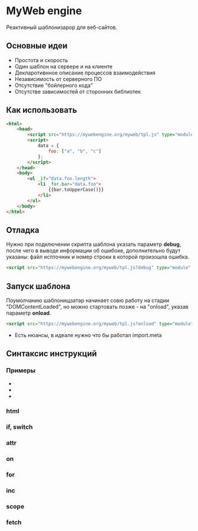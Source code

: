 # MyWeb engine
Реактивный шаблонизарор для веб-сайтов.

## Основные идеи
- Простота и скорость
- Один шаблон на сервере и на клиенте
- Декларотивнное описание процессов взаимодействия
- Независимость от серверного ПО
- Отсутствие "бойлерного кода"
- Отсутстве зависимостей от сторонних библиотек

## Как использовать
```html
<html>
	<head>
		<script src="https://mywebengine.org/myweb/tpl.js" type="module" async="async"></script>
		<script>
			data = {
				foo: ["a", "b", "c"]
			};
		</script>
	</head>
	<body>
		<ul _if="data.foo.length">
			<li _for.bar="data.foo">
				{{bar.toUpperCase()}}
			</li>
		</ul>
	</body>
</html>
```

## Отладка
Нужно при подключении скрипта шаблона указать параметр **debug**, 
после чего в выводе информации об ошибоке, дополнительно 
будут указаны: файл испточник и номер строки в которой произошла ошибка.
```html
<script src="https://mywebengine.org/myweb/tpl.js?debug" type="module" async="async"></script>
```
## Запуск шаблона 
Поумолчанию шаблонищзатар начинает совю работу на стадии "DOMContentLoaded", 
но можно стартовать позже - на "onload", указав параметр **onload**.
```html
<script src="https://mywebengine.org/myweb/tpl.js?onload" type="module" async="async"></script>
```
* Есть нюансы, в идеале нужно что бы работал import.meta

## Синтаксис инструкций

### Примеры
- []()
- []()
- []()

### html

### if, switch

### attr

### on

### for

### inc

### scope

### fetch

